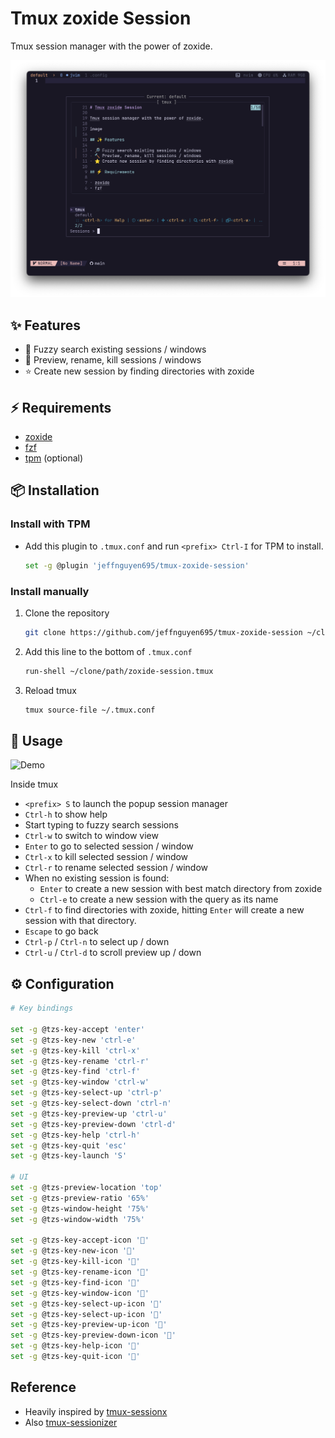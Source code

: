 # Tmux zoxide Session

Tmux session manager with the power of zoxide.

![main-ui](./assets/tzs-ui.png)

## ✨ Features

- 🔎 Fuzzy search existing sessions / windows
- 🔨 Preview, rename, kill sessions / windows
- ⭐ Create new session by finding directories with zoxide

## ⚡️ Requirements

- [zoxide](https://github.com/ajeetdsouza/zoxide)
- [fzf](https://github.com/junegunn/fzf)
- [tpm](https://github.com/tmux-plugins/tpm) (optional)

## 📦 Installation

### Install with TPM

- Add this plugin to `.tmux.conf` and run `<prefix> Ctrl-I` for TPM to install.

  ```bash
  set -g @plugin 'jeffnguyen695/tmux-zoxide-session'
  ```

### Install manually

1. Clone the repository

    ```bash
    git clone https://github.com/jeffnguyen695/tmux-zoxide-session ~/clone/path
    ```

2. Add this line to the bottom of `.tmux.conf`

    ```bash
    run-shell ~/clone/path/zoxide-session.tmux
    ```

3. Reload tmux

    ```bash
    tmux source-file ~/.tmux.conf
    ```

## 🚀 Usage

![Demo](./assets/tzs-demo.gif)

Inside tmux

- `<prefix> S` to launch the popup session manager
- `Ctrl-h` to show help
- Start typing to fuzzy search sessions
- `Ctrl-w` to switch to window view
- `Enter` to go to selected session / window
- `Ctrl-x` to kill selected session / window
- `Ctrl-r` to rename selected session / window
- When no existing session is found:
  - `Enter` to create a new session with best match directory from zoxide
  - `Ctrl-e` to create a new session with the query as its name
- `Ctrl-f` to find directories with zoxide, hitting `Enter` will create a new session with that directory.
- `Escape` to go back
- `Ctrl-p` / `Ctrl-n` to select up / down
- `Ctrl-u` / `Ctrl-d` to scroll preview up / down

## ⚙️ Configuration

```bash
# Key bindings

set -g @tzs-key-accept 'enter'
set -g @tzs-key-new 'ctrl-e'
set -g @tzs-key-kill 'ctrl-x'
set -g @tzs-key-rename 'ctrl-r'
set -g @tzs-key-find 'ctrl-f'
set -g @tzs-key-window 'ctrl-w'
set -g @tzs-key-select-up 'ctrl-p'
set -g @tzs-key-select-down 'ctrl-n'
set -g @tzs-key-preview-up 'ctrl-u'
set -g @tzs-key-preview-down 'ctrl-d'
set -g @tzs-key-help 'ctrl-h'
set -g @tzs-key-quit 'esc'
set -g @tzs-key-launch 'S'

# UI
set -g @tzs-preview-location 'top'
set -g @tzs-preview-ratio '65%'
set -g @tzs-window-height '75%'
set -g @tzs-window-width '75%'

set -g @tzs-key-accept-icon '󰿄'
set -g @tzs-key-new-icon ''
set -g @tzs-key-kill-icon '󱂧'
set -g @tzs-key-rename-icon '󰑕'
set -g @tzs-key-find-icon ''
set -g @tzs-key-window-icon ''
set -g @tzs-key-select-up-icon ''
set -g @tzs-key-select-up-icon ''
set -g @tzs-key-preview-up-icon ''
set -g @tzs-key-preview-down-icon ''
set -g @tzs-key-help-icon ''
set -g @tzs-key-quit-icon ''
```

## Reference

- Heavily inspired by [tmux-sessionx](https://github.com/omerxx/tmux-sessionx)
- Also [tmux-sessionizer](https://github.com/ThePrimeagen/.dotfiles/blob/master/bin/.local/scripts/tmux-sessionizer)
